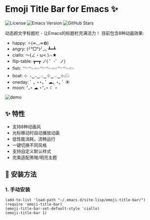 # Emoji Title Bar for Emacs ✨

![License](https://img.shields.io/badge/license-MIT-blue)
![Emacs Version](https://img.shields.io/badge/Emacs-26.1%2B-brightgreen)
![GitHub Stars](https://img.shields.io/github/stars/shaochenheng/emoji-title-bar?style=social)

动态颜文字标题栏 - 让Emacs的标题栏充满活力！
目前包含8种动画效果:

- happy: ✧(≖◡≖✿)
- angry: (╯°□°)╯︵ ┻━┻
- ciallo: ～(∠・ω< )⌒★
- flip-table: ┳━┳ ノ( ゜-゜ノ)
- fish: 𓆝𓆞𓆟𓆝𓆞𓆟𓆝𓆞𓆟
- boat: ⊹ ࣪ ˖‿˖‿𓂁‿⊹‿𓂁‿⊹𓊝
- oneday: ﾟ ｡ ⋆⋆｡ ﾟ ☁︎｡ ⋆｡ ﾟ ☀︎
- moon: ⁺₊⋆ ☁︎ ⋆⁺₊⋆ ☾ ⋆


![demo](https://github.com/yourname/emoji-title-bar/screenshot/demo.png) 

## ✨ 特性

- 支持8种动画风
- 光标移动时自动播放动画
- 低性能消耗，流畅运行
- 一键切换不同风格
- 支持自定义默认样式
- 完美适配黑暗/明亮主题

## 🚀 安装方法

### 1. 手动安装
```Elisp
(add-to-list 'load-path "~/.emacs.d/site-lisp/emoji-title-bar/")
(require 'emoji-title-bar)
(emoji-title-bar-set-default-style 'ciallo)
(emoji-title-bar 1)
```
